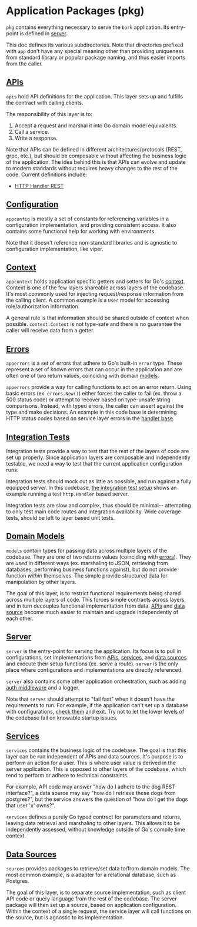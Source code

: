 # Application Packages (pkg)

`pkg` contains everything necessary
to serve the `bork` application.
Its entry-point is defined in [server](./server).

This doc defines its various subdirectories.
Note that directories prefixed with `app`
don't have any special meaning
other than providing uniqueness from standard library
or popular package naming,
and thus easier imports from the caller.

## [APIs](./apis)

`apis` hold API definitions for the application.
This layer sets up and fulfills the contract with calling clients.

The responsibility of this layer is to:

1. Accept a request and marshal it into Go domain model equivalents.
2. Call a service.
3. Write a response.

Note that APIs can be defined in different architectures/protocols
(REST, grpc, etc.),
but should be composable without affecting the business logic of the application.
The idea behind this is that APIs can evolve
and update to modern standards
without requires heavy changes to the rest of the code.
Current definitions include:

* [HTTP Handler REST](./apis/v1/http/handlers)

## [Configuration](./appconfig)

`appconfig` is mostly a set of constants
for referencing variables in a configuration implementation,
and providing consistent access.
It also contains some functional help
for working with environments.

Note that it doesn't reference non-standard libraries
and is agnostic to configuration implementation, like viper.

## [Context](./appcontext)

`appcontext` holds application specific
getters and setters for Go's [context](https://golang.org/pkg/context/).
Context is one of the few layers shareable across layers of the codebase.
It's most commonly used for injecting request/response information
from the calling client.
A common example is a `User` model for accessing role/authorization information.

A general rule is that information should be shared
outside of context when possible.
`context.Context` is not type-safe
and there is no guarantee
the caller will receive  data from a getter.

## [Errors](./apperrors)

`apperrors` is a set of errors that adhere to Go's built-in `error` type.
These represent a set of known errors that can occur in the application
and are often one of two return values,
coinciding with domain [models](#domain-modelsmodels).

`apperrors` provide a way for calling functions
to act on an error return.
Using basic errors
(ex. `errors.New()`)
either forces the caller to fail
(ex. throw a 500 status code)
or attempt to recover based on type-unsafe string comparisons.
Instead,
with typed errors,
the caller can assert against the type
and make decisions.
An example in this code base
is determining HTTP status codes
based on service layer errors
in the [handler base](./apis/v1/http/handlers/handler_base.go).

## [Integration Tests](./integration)

Integration tests provide a way
to test that the rest of the layers of code
are set up properly.
Since application layers are composable
and independently testable,
we need a way to test that the current application configuration runs.

Integration tests should mock out as little as possible,
and run against a fully equipped server.
In this codebase,
[the integration test setup](./integration/integration_test.go)
shows an example running a test `http.Handler` based server.

Integration tests are slow and complex,
thus should be minimal--
attempting to only test main code routes
and integration availability.
Wide coverage tests,
should be left to layer based unit tests.

## [Domain Models](./models)

`models` contain types
for passing data across multiple layers of the codebase.
They are one of two returns values
(coinciding with [errors](#errorsapperrors)).
They are _used_ in different ways
(ex. marshaling to JSON, retrieving from databases,
performing business functions against),
but do not provide function _within_ themselves.
The simple provide structured data
for manipulation by other layers.

The goal of this layer,
is to restrict functional requirements
being shared across multiple layers of code.
This forces simple contracts across layers,
and in turn decouples functional implementation
from data.
[APIs](#apisapis) and [data source](#data-sourcesources)
become much easier to maintain and upgrade
independently of each other.

## [Server](./server)

`server` is the entry-point for serving the application.
Its focus is to pull in configurations,
set implementations from [APIs](#apisapis),
[services](#servicesservices), and [data sources](#data-sourcesources)
and execute their setup functions
(ex. serve a route).
`server` is the only place where configurations
and implementations are directly referenced.

`server` also contains some other application orchestration,
such as adding [auth middleware](./server/httpserver/auth.go)
and a logger.

Note that `server` should attempt to "fail fast"
when it doesn't have the requirements to run.
For example,
if the application can't set up a database with configurations,
[check them](./server/httpserver/config.go)
and exit.
Try not to let the lower levels of the codebase
fail on knowable startup issues.

## [Services](./services)

`services` contains the business logic of the codebase.
The goal is that this layer
can be run independent of APIs and data sources.
It's purpose is
to perform an action for a user.
This is where user value is derived in the server application.
This is opposed to other layers of the codebase,
which tend to perform or adhere to technical constraints.

For example, API code may answer "how do I adhere to the dog REST interface?",
a data source may say "how do I retrieve these dogs from postgres?",
but the service answers the question of
"how do I get the dogs that user 'x' owns?".

`services` defines a purely Go typed contract for parameters and returns,
leaving data retrieval and marshaling to other layers.
This allows it to be independently assessed,
without knowledge outside of Go's compile time context.

## [Data Sources](./sources)

`sources` provides packages
to retrieve/set data
to/from domain models.
The most common example,
is a adapter for a relational database,
such as Postgres.

The goal of this layer,
is to separate source implementation,
such as client API code or query language
from the rest of the codebase.
The server package will then set up a source,
based on application configuration.
Within the context of a single request,
the service layer will call functions on the source,
but is agnostic to its implementation.
